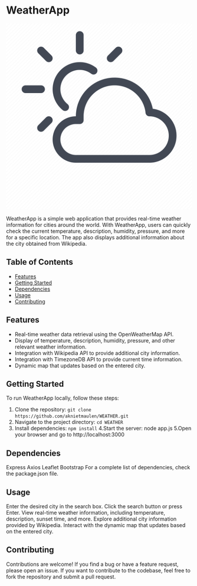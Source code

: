 # WeatherApp

![WeatherApp Logo](img/weather.png)

WeatherApp is a simple web application that provides real-time weather information for cities around the world. With WeatherApp, users can quickly check the current temperature, description, humidity, pressure, and more for a specific location. The app also displays additional information about the city obtained from Wikipedia.

## Table of Contents

- [Features](#features)
- [Getting Started](#getting-started)
- [Dependencies](#dependencies)
- [Usage](#usage)
- [Contributing](#contributing)

## Features

- Real-time weather data retrieval using the OpenWeatherMap API.
- Display of temperature, description, humidity, pressure, and other relevant weather information.
- Integration with Wikipedia API to provide additional city information.
- Integration with TimezoneDB API to provide current time information.
- Dynamic map that updates based on the entered city.

## Getting Started

To run WeatherApp locally, follow these steps:

1. Clone the repository: `git clone https://github.com/aknietmaulen/WEATHER.git`
2. Navigate to the project directory: `cd WEATHER`
3. Install dependencies: `npm install`
4.Start the server: node app.js
5.Open your browser and go to http://localhost:3000

## Dependencies
Express
Axios
Leaflet
Bootstrap
For a complete list of dependencies, check the package.json file.

## Usage
Enter the desired city in the search box.
Click the search button or press Enter.
View real-time weather information, including temperature, description, sunset time, and more.
Explore additional city information provided by Wikipedia.
Interact with the dynamic map that updates based on the entered city.

## Contributing
Contributions are welcome! If you find a bug or have a feature request, please open an issue. If you want to contribute to the codebase, feel free to fork the repository and submit a pull request.
